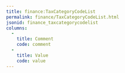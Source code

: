 ```yaml
---
title: finance:TaxCategoryCodeList
permalink: finance/TaxCategoryCodeList.html
jsonid: finance_taxcategorycodelist
columns:
  - 
    title: Comment
    code: comment
  - 
    title: Value
    code: value
---
```


